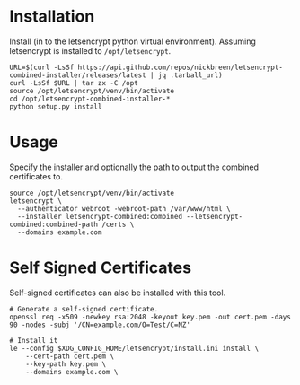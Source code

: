 # Installation

Install (in to the letsencrypt python virtual environment). Assuming letsencrypt is installed to `/opt/letsencrypt`.

```
URL=$(curl -LsSf https://api.github.com/repos/nickbreen/letsencrypt-combined-installer/releases/latest | jq .tarball_url)
curl -LsSf $URL | tar zx -C /opt
source /opt/letsencrypt/venv/bin/activate
cd /opt/letsencrypt-combined-installer-*
python setup.py install
```

# Usage

Specify the installer and optionally the path to output the combined certificates to.

```
source /opt/letsencrypt/venv/bin/activate
letsencrypt \
  --authenticator webroot -webroot-path /var/www/html \
  --installer letsencrypt-combined:combined --letsencrypt-combined:combined-path /certs \
  --domains example.com
```


# Self Signed Certificates

Self-signed certificates can also be installed with this tool.

```
# Generate a self-signed certificate.
openssl req -x509 -newkey rsa:2048 -keyout key.pem -out cert.pem -days 90 -nodes -subj '/CN=example.com/O=Test/C=NZ'

# Install it
le --config $XDG_CONFIG_HOME/letsencrypt/install.ini install \
    --cert-path cert.pem \
    --key-path key.pem \
    --domains example.com \
```

